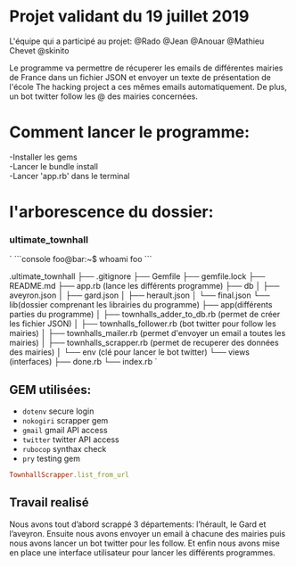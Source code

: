 <h1>Projet validant du 19 juillet 2019</h1>

L'équipe qui a participé au projet:
@Rado @Jean @Anouar @Mathieu Chevet @skinito

Le programme va permettre de récuperer les emails de différentes mairies de France dans un fichier JSON et envoyer un texte de présentation de l'école The hacking project a ces mêmes emails automatiquement. De plus, un bot twitter follow les @ des mairies concernées.

<h1>Comment lancer le programme:</h1>
    -Installer les gems
    <br>
    -Lancer le bundle install
    <br>
    -Lancer 'app.rb' dans le terminal

<h1>l'arborescence du dossier:</h1>

<h3>ultimate_townhall</h3>
`
```console
foo@bar:~$ whoami
foo
```

.ultimate_townhall
├── .gitignore
├── Gemfile
├── gemfile.lock
├── README.md
├── app.rb (lance les différents programme)
├── db
│   ├── aveyron.json
│   ├── gard.json
│   ├── herault.json
│   └── final.json
└── lib(dossier comprenant les librairies du programme)
    ├── app(différents parties du programme)
    │   ├── townhalls_adder_to_db.rb (permet de créer les fichier JSON)
    │   ├── townhalls_follower.rb (bot twitter pour follow les mairies)
    │   ├── townhalls_mailer.rb (permet d'envoyer un email a toutes les mairies)
    │   ├── townhalls_scrapper.rb (permet de recuperer des données des mairies)
    │   └──  env (clé pour lancer le bot twitter)
    └── views (interfaces)
        ├── done.rb
        └── index.rb
`
 
<h2>GEM utilisées:</h2>

- `dotenv` secure login
- `nokogiri` scrapper gem
- `gmail` gmail API access
- `twitter` twitter API access
- `rubocop` synthax check
- `pry` testing gem

```ruby
TownhallScrapper.list_from_url
```


## Travail realisé

Nous avons tout d’abord scrappé 3 départements: l’hérault, le Gard et l’aveyron. 
Ensuite nous avons envoyer un email à chacune des mairies puis nous avons lancer un bot twitter pour les follow. 
Et enfin nous avons mise en place une interface utilisateur pour lancer les différents programmes.



